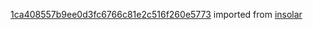 [1ca408557b9ee0d3fc6766c81e2c516f260e5773](https://github.com/insolar/insolar/commit/1ca408557b9ee0d3fc6766c81e2c516f260e5773) imported from [insolar](https://github.com/insolar/insolar)
